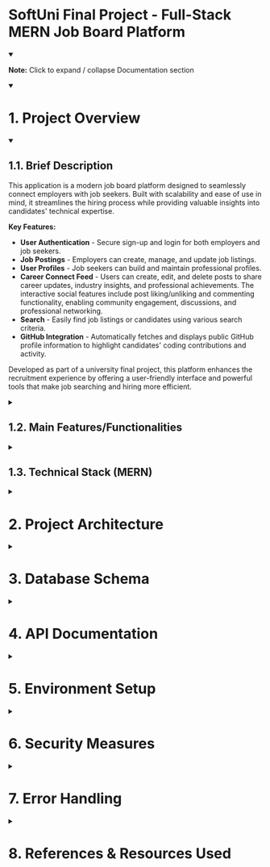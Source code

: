 # SoftUni Final Project - Full-Stack MERN Job Board Platform


<details open>

<summary><b><p>Note:</b> Click to expand / collapse Documentation section</p></summary>

</details>


<details open>
<summary><b><h1>1. Project Overview</b></h2></summary>

  <details open>
  <summary><h2>1.1. Brief Description</h2></summary>

This application is a modern job board platform designed to seamlessly connect employers with job seekers. Built with scalability and ease of use in mind, it streamlines the hiring process while providing valuable insights into candidates' technical expertise.

**Key Features:**

- **User Authentication** - Secure sign-up and login for both employers and job seekers.
- **Job Postings** - Employers can create, manage, and update job listings.
- **User Profiles** - Job seekers can build and maintain professional profiles.
- **Career Connect Feed** - Users can create, edit, and delete posts to share career updates, industry insights, and professional achievements. The interactive social features include post liking/unliking and commenting functionality, enabling community engagement, discussions, and professional networking.
- **Search** - Easily find job listings or candidates using various search criteria.
- **GitHub Integration** - Automatically fetches and displays public GitHub profile information to highlight candidates' coding contributions and activity.

Developed as part of a university final project, this platform enhances the recruitment experience by offering a user-friendly interface and powerful tools that make job searching and hiring more efficient.

  </details>

<details>
<summary><h2>1.2. Main Features/Functionalities</h2></summary>

<details>
<summary><h3>1.2.1. User Management</h3></summary>

- User registration and authentication (Employee/Employer roles)
- Profile creation and management (Employee/Employer)
- GitHub profile integration for developers
- Avatar/profile picture support using Gravatar (Employee/Employer)
</details>

<details>
<summary><h3>1.2.2. Employees Features</h3></summary>

- Create, Read, Update, and Delete professional profiles
- Create, Read, Update, and Delete posts
- Like and Unlike posts
- Comment on posts
- Browse job listings
- Search and filter jobs by various criteria
- GitHub portfolio integration
</details>

<details>
<summary><h3>1.2.3. Employer Features<h3></summary>

- Create, Read, Update, and Delete company profile
- Create, Read, Update, and Delete job listings
- Create, Read, Update, and Delete posts
- Like and Unlike posts
- Comment on posts
- Browse employee profiles
- Search candidate profiles
</details>

<details open>
<summary><h3>1.2.4. Core Platform Features</h3></summary>

- Secure authentication using JWT
- Role-based access control
- RESTful API architecture
- Pagination:
  - **Request Parameters:**
    - `page` (optional): Page number, defaults to 1
    - `limit` (optional): Items per page, defaults to 10
    - **Example Request:**
      ```http
      GET /api/jobs?page=2&limit=10
      ```
    - **Response Format:**
    ````json
      {
          "success": true,
          "data": {
            "items": [...],
            "pagination": {
                  "currentPage": 2,
                  "totalPages": 5,
                  "totalItems": 48,
                  "hasNextPage": true,
                  "hasPrevPage": true
            }
          }
      }
      ```
    ````

</details>
</details>

<details>
<summary><h2>1.3. Technical Stack (MERN)</h2></summary>

- MongoDB: NoSQL database for flexible data storage
- Express.js: Backend web application framework
- React: Frontend user interface library
- Node.js: Runtime environment for server-side code
</details>
</details>

<details>
<summary><b><h1>2. Project Architecture</b></h1></summary>

<details>
<summary><h2>2.1. Structure Overview</h2></summary>
This Node.js backend application follows a modular architecture with clear separation of concerns:

- config/ - Contains configuration files for database and routes
- controllers/ - Handles HTTP requests and response logic
- middlewares/ - Contains middleware functions for authentication, session management, and request preprocessing
- models/ - Defines data models and schema
- services/ - Contains business logic and external service integrations
- util/ - Utility functions and helpers

</details>

<details open>
<summary><h2>2.2. Directory Structure</h2></summary>
  
```
Devjobs web app/
├── README
├── assets/
│    images/
│       └── relationship-models-dev-jobs.png
├── Rest-api/
|   └── server/
│    ├── config/
│    │   ├── cors.js
│    │   ├── database.js
│    │   └── routes.js
│    │
│    ├── controllers/
│    │   ├── authController.js
│    │   ├── defaultController.js
│    │   ├── employeeProfileController.js
│    │   ├── employerProfileController.js
│    │   ├── jobsController.js
│    │   ├── postsController.js
│    │   └── usersController.js
│    │
│    ├── middlewares/
│    │   ├── errorHandler.js
│    │   ├── guards.js
│    │   ├── paginationMiddleware.js
│    │   ├── preload.js
│    │   ├── session.js
│    │   └── validateBodyRequest.js
│    │
│    ├── models/
│    │   ├── Company.js
│    │   ├── EmployeeProfile.js
│    │   ├── EmployerProfile.js
│    │   ├── Job.js
│    │   ├── Post.js
│    │   └── User.js
│    │
│    ├── services/
│    │   ├── authService.js
│    │   ├── employeeProfileService.js
│    │   ├── employerProfileService.js
│    │   ├── githubService.js
│    │   ├── jobsService.js
│    │   └── postService.js
│    │
│    └── util/
│    │   ├── errorParser.js
│    │   └── formatPaginatedResponse.js
│       
│
├── .gitignore
├── package-lock.json
├── package.json
└── server.js

```
</details>

</details>

<details>
<summary><b><h1>3. Database Schema</h1></b></summary>

<details>
<summary><h2>3.1. Models Overview</h2></summary>

Application uses MongoDB with Mongoose and consists of the following main models:

- **User Model**
  Handles user authentication and basic user information

- **Company Model**
  Stores company information for employers

- **Job Model**
  Represents job listings

- **Profile Models**
  - **EmployeeProfile**
    Stores information for employee
  - **EmployerProfile**
    Stores information for employer

</details>
<details open>
<summary>3.2. Model Relationships</summary>

![Relationship Models](./assets/images/relationship-models-dev-job-app.png)

**Notation**:

- **1**: exactly one
- **0..1**: zero or one (optional)
- *: many (zero or more)

*Relationship Legend*:

   - User-EmployeeProfile (1 : 0..1): One User can have zero or one EmployeeProfile
   - User-EmployerProfile (1 : 0..1): One User can have zero or one EmployerProfile
   - User-Post (1 : *): One User can create many Posts
   - Company-Job (1 : *): One Company can have many Jobs
   - Company-EmployerProfile (1 : 1): One Company belongs to one EmployerProfile
   - Job-EmployeeProfile (* : *): Many Jobs can have many applicants
   - Post-User (* : *): Many Posts can be liked/commented by many Users
   - EmployerProfile-Job (1 : *): One EmployerProfile can post many Jobs
   - EmployeeProfile-Job (* : *): Many EmployeeProfiles can apply to many Jobs
</details>

</details>

<details>
<summary><b><h1>4. API Documentation</h1></b></summary>

<details>
<summary><h2>4.1. Introduction</h2></summary>

The Dev-Job API is organized around REST. This API has predictable resource-oriented URLs, accepts form-encoded request bodies, returns JSON-encoded responses, and uses standard HTTP response codes and authentication.
The Dev-Job API doesn’t support bulk updates. You can work on only one object per request.
</details>

<details>
<summary><h2>4.2. URL</h2></summary>

All endpoints are prefixed with "/api". Consequently, during the development phase, the endpoints will be accessible via the following URL: "http://localhost:5001/api".
</details>

<details>
<summary><h2>4.3. Methods</h2></summary>

`GET` | `POST` | `PUT` | `DELETE`
</details>

<details>
<summary><h2>4.4. URL query parameters</h2></summary>

Required: `id=[string]`
</details>

<details>
<summary><h2>4.5. Response</h2></summary>


**Code:** `200 OK`\
 Returns the requested data, at the specified page of the results.

**Code:** `204 No Content`\
 Returned if the data property was removed successfully.

**Code:** `400 Bad Request`\
 Returned if the request is invalid.

**Code:** `401 Unauthorized`\
 Returned if the user is not logged in.

**Code:** `403 No Content`\
 Returned if no credentials available.

**Code:** `404 No Found`\
 Returned if the data property does not exist.

**Code:** `500 Internal Server Error`\
 The server encountered an unexpected condition that prevented it from fulfilling the request.
</details>

<details open>
<summary><h2>4.6. API Postman documentation</h2></summary>

- Source: [LINK POSTMAN API](https://documenter.postman.com/preview/28859516-1a8f94a3-e470-42fd-af26-47f0bd7815b3?environment=&versionTag=latest&apiName=CURRENT&version=latest&documentationLayout=classic-double-column&documentationTheme=light&logo=https%3A%2F%2Fres.cloudinary.com%2Fpostman%2Fimage%2Fupload%2Ft_team_logo%2Fv1%2Fteam%2Fanonymous_team&logoDark=https%3A%2F%2Fres.cloudinary.com%2Fpostman%2Fimage%2Fupload%2Ft_team_logo%2Fv1%2Fteam%2Fanonymous_team&right-sidebar=303030&top-bar=FFFFFF&highlight=FF6C37&right-sidebar-dark=303030&top-bar-dark=212121&highlight-dark=FF6C37)
</details>
</details>

<details>
<summary><b><h1>5. Environment Setup</h1></b></summary>

<details>
<summary><h2>5.1. Prerequisites</h2></summary>

- Node.js (v18 or higher)
- MongoDB installed and running locally, or a MongoDB Atlas account
</details>

<details>
<summary><h2>5.2. Installation Steps</h2></summary>

1. Clone the repository
   - `git clone <repository-url>`
   - `cd devjobs-web-app`

2. Install dependencies
   - `npm install`

3. Create Environment Variables
   - Create a `.env` file in the root directory and add the following variables:

<details>
<summary><h3>5.2.1. Server Configuration</h3></summary>

- PORT=5001
- NODE_ENV=development
</details>

<details>
<summary><h3>5.2.2. MongoDB Connection</h3></summary>

- MONGODB_URI=mongodb://localhost:27017/devjobs

**or**

- MONGODB_URI=mongodb+srv://@cluster.mongodb.net/devjobs
</details>

<details>
<summary><h3>5.2.3. JWT Configuration</h3></summary>

- JWT_SECRET=your_jwt_secret_key
</details>

<details>
<summary><h3>5.2.4. Optional: GitHub Integration</h3></summary>

- GITHUB_CLIENT_ID=your_github_client_id
- GITHUB_CLIENT_SECRET=your_github_client_secret
</details>

</details>

<details>
<summary><h2>5.3. Available Scripts</h2></summary>

- Start the server in production mode:
`npm start`

**or**

- Start the server in development mode with nodemon:
`npm run server`
</details>

<details>
<summary><h2>5.4. Dependencies Overview</h2></summary>

<details>
<summary><h3>5.4.1. Main Dependencies</h3></summary>

- `express`: Web framework for Node.js
- `mongoose`: MongoDB object modeling tool
- `jsonwebtoken`: JWT implementation for authentication
- `bcryptjs`: Password hashing
- `dotenv`: Environment variables management
- `express-validator`: Input validation middleware
- `axios`: HTTP client for API requests
- `gravatar`: Profile picture integration
- `cookie-parser`: Cookie parsing middleware
- `cors`: Connect/Express middleware
- `express-rate-limit`: limit repeated requests to public APIs
</details>

<details>
<summary><h3>5.4.2. Development Dependencies</h3></summary>

`nodemon`: Development server with auto-reload
</details>
</details>

<details open>
<summary><h2>5.5. Build Setup</h2></summary>

1. Start MongoDB service (must be running before server start)
2. Configure your `.env` file with appropriate values
3. Start the development server with `npm run server`
4. The API will be available at `http://localhost:5001` (or your configured PORT)
</details>
</details>

<details>
<summary><b><h1>6. Security Measures</h1></b></summary>

<details>
<summary><h2>6.1. Authentication</h2></summary>

- JWT-based authentication with secure cookie session storage
- Session duration: 1 hour
- Protected routes using middleware guards:
- `hasUser`: Verifies authenticated user
- `isOwner`: Validates resource ownership
- `checkUserRole`: Role-based access control
- Protected auth routes for logged-in users

</details>

<details>
<summary><h2>6.2. Securing API</h2></summary>

- CORS configuration for secure client-server communication
- Express rate-limiting middleware to prevent DoS attacks. Limits requests per IP to prevent abuse of sensitive endpoints like password reset.
</details>
</details>

<details>
<summary><b><h1>7. Error Handling</h1></b></summary>

<details>
<summary><h2>7.1. Validation and Error Types</h2></summary>

- Global Error Handling
- Pre-request validation with express-validator middleware
- Model-level Mongoose schema validation
- Consistent error response format
- Production-safe error messages for users
</details>
</details>

<details>
<summary><b><h1>8. References & Resources Used</h1></b></summary>

- Securing APIs: Express rate limit and slow down
  - Source: [Link](https://developer.mozilla.org/en-US/blog/securing-apis-express-rate-limit-and-slow-down/)
- Express cors middleware
  - Source: [Link](https://expressjs.com/en/resources/middleware/cors.html)
- How to Build Secure and Scalable Authentication System with Node.js and MongoDB
  - Source: [Link](https://sandydev.medium.com/how-to-build-secure-and-scalable-authentication-system-with-node-js-and-mongodb-c50bf51c06b0)
- Build a Login and Logout API using Express.js (Node.js)
   - Source: [Link](https://dev.to/m_josh/build-a-jwt-login-and-logout-system-using-expressjs-nodejs-hd2)
- Simplified Guide to Setting Up a Global Error Handler in Express.js
  - Source: [Link](https://medium.com/@mohsinansari.dev/simplified-guide-to-setting-up-a-global-error-handler-in-express-js-daf8dd640b69)
- Implementing Pagination in an Express.js Application
  - Source: [Link](https://medium.com/@atacanymc/implementing-pagination-in-an-express-js-application-551244b62d48)
- Software documentation guide
   - Source: [Link](https://www.writethedocs.org/guide/index.html)
- How To Build an ER Diagram with Mermaid Chart
   - Source: [Link](https://docs.mermaidchart.com/blog/posts/how-to-build-an-er-diagram-with-mermaid-chart)
</details>

